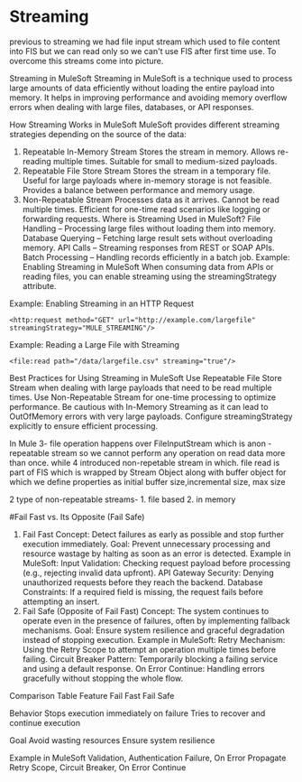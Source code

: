 # Streaming
previous to streaming we had file input stream which used to file content into FIS but we can read only so we can't use FIS after first time use.
To overcome this streams come into picture.

Streaming in MuleSoft
Streaming in MuleSoft is a technique used to process large amounts of data efficiently without loading the entire payload into memory. It helps in improving performance and avoiding memory overflow errors when dealing with large files, databases, or API responses.

How Streaming Works in MuleSoft
MuleSoft provides different streaming strategies depending on the source of the data:

1. Repeatable In-Memory Stream
Stores the stream in memory.
Allows re-reading multiple times.
Suitable for small to medium-sized payloads.
2. Repeatable File Store Stream
Stores the stream in a temporary file.
Useful for large payloads where in-memory storage is not feasible.
Provides a balance between performance and memory usage.
3. Non-Repeatable Stream
Processes data as it arrives.
Cannot be read multiple times.
Efficient for one-time read scenarios like logging or forwarding requests.
Where is Streaming Used in MuleSoft?
File Handling – Processing large files without loading them into memory.
Database Querying – Fetching large result sets without overloading memory.
API Calls – Streaming responses from REST or SOAP APIs.
Batch Processing – Handling records efficiently in a batch job.
Example: Enabling Streaming in MuleSoft
When consuming data from APIs or reading files, you can enable streaming using the streamingStrategy attribute.

Example: Enabling Streaming in an HTTP Request
```
<http:request method="GET" url="http://example.com/largefile" streamingStrategy="MULE_STREAMING"/>
```
Example: Reading a Large File with Streaming
```
<file:read path="/data/largefile.csv" streaming="true"/>
```
Best Practices for Using Streaming in MuleSoft
Use Repeatable File Store Stream when dealing with large payloads that need to be read multiple times.
Use Non-Repeatable Stream for one-time processing to optimize performance.
Be cautious with In-Memory Streaming as it can lead to OutOfMemory errors with very large payloads.
Configure streamingStrategy explicitly to ensure efficient processing.


In Mule 3- file operation happens over FileInputStream which is anon -repeatable stream so we cannot perform any operation on read data more than once. while 4 introduced non-repetable stream in which. file read is part of FIS which is wrapped by Stream Object along with buffer object for which we define properties as initial buffer size,incremental size, max size

2 type of non-repeatable streams- 1. file based  2. in memory 


#Fail Fast vs. Its Opposite (Fail Safe)
1. Fail Fast
Concept: Detect failures as early as possible and stop further execution immediately.
Goal: Prevent unnecessary processing and resource wastage by halting as soon as an error is detected.
Example in MuleSoft:
Input Validation: Checking request payload before processing (e.g., rejecting invalid data upfront).
API Gateway Security: Denying unauthorized requests before they reach the backend.
Database Constraints: If a required field is missing, the request fails before attempting an insert.
2. Fail Safe (Opposite of Fail Fast)
Concept: The system continues to operate even in the presence of failures, often by implementing fallback mechanisms.
Goal: Ensure system resilience and graceful degradation instead of stopping execution.
Example in MuleSoft:
Retry Mechanism: Using the Retry Scope to attempt an operation multiple times before failing.
Circuit Breaker Pattern: Temporarily blocking a failing service and using a default response.
On Error Continue: Handling errors gracefully without stopping the whole flow.

Comparison Table
Feature	Fail Fast	Fail Safe

Behavior	Stops execution immediately on failure	Tries to recover and continue execution

Goal	Avoid wasting resources	Ensure system resilience

Example in MuleSoft	Validation, Authentication Failure, On Error Propagate	Retry Scope, Circuit Breaker, On Error Continue





